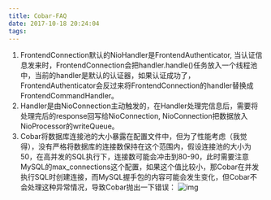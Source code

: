 ```yaml
---
title: Cobar-FAQ
date: 2017-10-18 20:24:04
tags:
---
```


1. FrontendConnection默认的NioHandler是FrontendAuthenticator, 当认证信息发来时，FrontendConnection会把handler.handle()任务放入一个线程池中，当前的handler是默认的认证器，如果认证成功了，FrontendAuthenticator会反过来将FrontendConnection的handler替换成FrontendCommandHandler。
2. Handler是由NioConnection主动触发的，在Handler处理完信息后，需要将处理完后的response回写给NioConnection, NioConnection把数据放入NioProcessor的writeQueue。
3. Cobar将数据库连接池的大小暴露在配置文件中，但为了性能考虑（我觉得），没有严格将数据库的连接数保持在这个范围内，假设连接池的大小为50，在高并发的SQL执行下，连接数可能会冲击到80-90，此时需要注意MySQL的max_connections这个配置，如果这个值比较小，那Cobar在并发执行SQL时创建连接，而MySQL握手包的内容可能会发生变化，但Cobar不会处理这种异常情况，导致Cobar抛出一下错误：
![img](https://ws4.sinaimg.cn/large/006tKfTcgy1fkmo3ieklej31kw0hz7il.jpg)